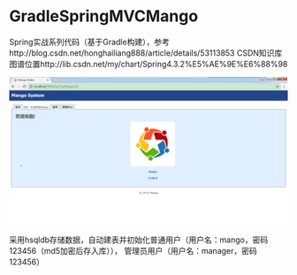 # GradleSpringMVCMango
Spring实战系列代码（基于Gradle构建），参考http://blog.csdn.net/honghailiang888/article/details/53113853
CSDN知识库图谱位置http://lib.csdn.net/my/chart/Spring4.3.2%E5%AE%9E%E6%88%98

<img src="index.png" />


采用hsqldb存储数据，自动建表并初始化普通用户（用户名：mango，密码123456（md5加密后存入库）），
管理员用户（用户名：manager，密码123456）
